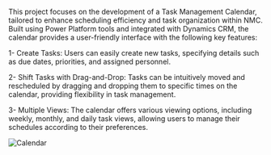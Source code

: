  This project focuses on the development of a Task Management Calendar, tailored to enhance scheduling efficiency and task organization within NMC. Built using Power Platform tools and integrated with Dynamics CRM, the calendar provides a user-friendly interface with the following key features:

1- Create Tasks: Users can easily create new tasks, specifying details such as due dates, priorities, and assigned personnel.

2- Shift Tasks with Drag-and-Drop: Tasks can be intuitively moved and rescheduled by dragging and dropping them to specific times on the calendar, providing flexibility in task management.

3- Multiple Views: The calendar offers various viewing options, including weekly, monthly, and daily task views, allowing users to manage their schedules according to their preferences.

 ![Calendar](https://github.com/user-attachments/assets/a9745e1e-d3f0-4041-a51b-49766d385e84)

